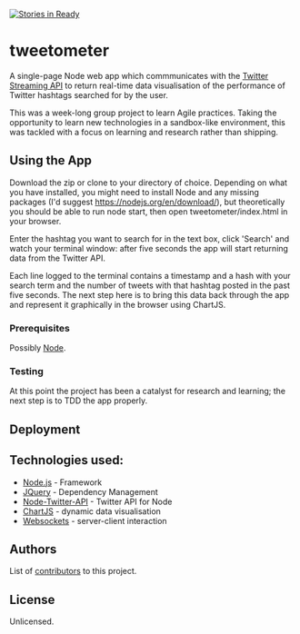 [![Stories in Ready](https://badge.waffle.io/shezdev/tweetometer.png?label=ready&title=Ready)](https://waffle.io/shezdev/tweetometer)

# tweetometer

A single-page Node web app which commmunicates with the [Twitter Streaming API](https://dev.twitter.com/streaming/overview) to return real-time data visualisation of the performance of Twitter hashtags searched for by the user.

This was a week-long group project to learn Agile practices. Taking the opportunity to learn new technologies in a sandbox-like environment, this was tackled with a focus on learning and research rather than shipping.

## Using the App

Download the zip or clone to your directory of choice. Depending on what you have installed, you might need to install Node and any missing packages (I'd suggest https://nodejs.org/en/download/), but theoretically you should be able to run node start, then open tweetometer/index.html in your browser.

Enter the hashtag you want to search for in the text box, click 'Search' and watch your terminal window: after five seconds the app will start returning data from the Twitter API. 

Each line logged to the terminal contains a timestamp and a hash with your search term and the number of tweets with that hashtag posted in the past five seconds. The next step here is to bring this data back through the app and represent it graphically in the browser using ChartJS.

### Prerequisites

Possibly [Node](https://nodejs.org/en/download/).

### Testing

At this point the project has been a catalyst for research and learning; the next step is to TDD the app properly.

<!--- Testing for Twitter side largely handled by Twitter API; otherwise, due to time constraints (project is ongoing and being built in parallel with the learning process) we've been researching and trying things out and have only just settled on the final combination of technologies. --->

## Deployment

<!--- Add additional notes about how to deploy this on a live system --->

## Technologies used:

* [Node.js](https://nodejs.org/en/docs/) - Framework
* [JQuery](https://maven.apache.org/) - Dependency Management
* [Node-Twitter-API](https://www.npmjs.com/package/node-twitter-api) - Twitter API for Node
* [ChartJS](http://chartjs.org/) - dynamic data visualisation
* [Websockets](https://developer.mozilla.org/en-US/docs/Web/API/WebSockets_API) - server-client interaction

## Authors

List of [contributors](https://github.com/shezdev/tweetometer/contributors) to this project.

## License

Unlicensed.
